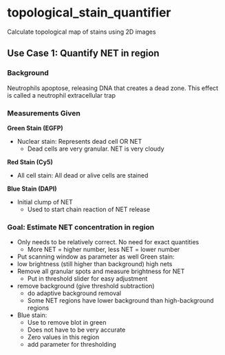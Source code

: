 # topological_stain_quantifier

Calculate topological map of stains using 2D images

## Use Case 1: Quantify NET in region

### Background
Neutrophils apoptose, releasing DNA that creates a dead zone. This effect is
called a neutrophil extracellular trap

### Measurements Given
**Green Stain (EGFP)** 
- Nuclear stain: Represents dead cell OR NET
    - Dead cells are very granular. NET is very cloudy

**Red Stain (Cy5)**
- All cell stain: All dead or alive cells are stained

**Blue Stain (DAPI)**
- Initial clump of NET
    - Used to start chain reaction of NET release

### Goal: Estimate NET concentration in region

- Only needs to be relatively correct. No need for exact quantities
    - More NET = higher number, less NET = lower number
- Put scanning window as parameter as well
Green stain:
- low brightness (still higher than background) high nets
- Remove all granular spots and measure brightness for NET
    - Put in threshold slider for easy adjustment
- remove background (give threshold subtraction)
    - do adaptive background removal
    - Some NET regions have lower background than high-background regions
- Blue stain:
    - Use to remove blot in green
    - Does not have to be very accurate
    - Zero values in this region
    - add parameter for thresholding
